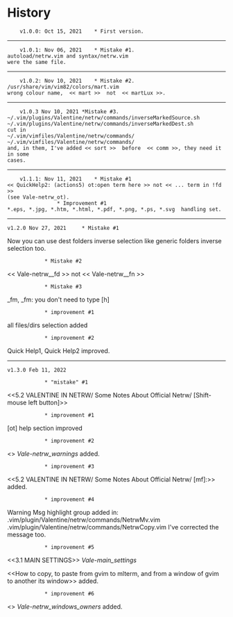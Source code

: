# History

		v1.0.0: Oct 15, 2021	* First version.
________________

		v1.0.1: Nov 06, 2021    * Mistake #1. 
	autoload/netrw.vim and syntax/netrw.vim 
	were the same file.
________________

		v1.0.2: Nov 10, 2021	* Mistake #2.
	/usr/share/vim/vim82/colors/mart.vim 
	wrong colour name,  << mart >>  not  << martLux >>.
________________

		v1.0.3 Nov 10, 2021	*Mistake #3.
	~/.vim/plugins/Valentine/netrw/commands/inverseMarkedSource.sh 
	~/.vim/plugins/Valentine/netrw/commands/inverseMarkedDest.sh 
	cut in 
	~/.vim/vimfiles/Valentine/netrw/commands/ 
	~/.vim/vimfiles/Valentine/netrw/commands/ 
	and, in them, I've added << sort >>  before  << comm >>, they need it in some 
	cases.
________________

		v1.1.1: Nov 11, 2021	* Mistake #1
	<< QuickHelp2: (actions5) ot:open term here >> not << ... term in !fd >> 
	(see Vale-netrw_ot). 
					* Improvement #1
	*.eps, *.jpg, *.htm, *.html, *.pdf, *.png, *.ps, *.svg  handling set.

_______________

	v1.2.0 Nov 27, 2021     * Mistake #1
Now you can use dest folders inverse selection like generic folders inverse selection too.

				* Mistake #2
<< Vale-netrw__fd >> not << Vale-netrw__fn >>

				* Mistake #3
_fm, _fm: you don't need to type [h]

				* improvement #1
all files/dirs selection added

				* improvement #2
Quick Help1, Quick Help2 improved.

_______________

	v1.3.0 Feb 11, 2022

				* "mistake" #1
<<5.2 VALENTINE IN NETRW/
	Some Notes About Official Netrw/
		[Shift-mouse left button]>>

				* improvement #1
[ot] help section improved

				* improvement #2
<<Warnings>>          *Vale-netrw_warnings*
added.


				* improvement #3
<<5.2 VALENTINE IN NETRW/
	Some Notes About Official Netrw/
		[mf]:>> added.

				* improvement #4
Warning Msg highlight group added in:
	.vim/plugin/Valentine/netrw/commands/NetrwMv.vim
	.vim/plugin/Valentine/netrw/commands/NetrwCopy.vim
I've corrected the message too.

				* improvement #5
<<3.1 MAIN SETTINGS>>	*Vale-main_settings*

<<How to copy, to paste from gvim to mlterm, and from a window of gvim to
another its window>> added.


				* improvement #6
<<WINDOWS OWNERS>>      *Vale-netrw_windows_owners*
added.
				
